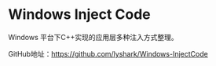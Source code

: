 # Windows Inject Code

Windows 平台下C++实现的应用层多种注入方式整理。


GitHub地址：https://github.com/lyshark/Windows-InjectCode

